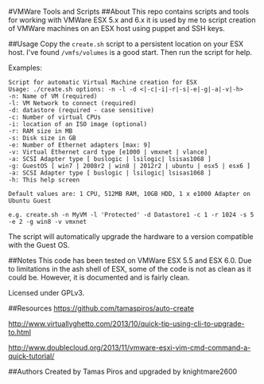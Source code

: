 #VMWare Tools and Scripts
##About
This repo contains scripts and tools for working with VMWare ESX 5.x and 6.x it is used by me to script creation of VMWare machines on an ESX host using puppet and SSH keys.

##Usage
Copy the `create.sh` script to a persistent location on your ESX host. I've found `/vmfs/volumes` is a good start. Then run the script for help.

Examples:

```
Script for automatic Virtual Machine creation for ESX
Usage: ./create.sh options: -n -l -d <|-c|-i|-r|-s|-e|-g|-a|-v|-h>
-n: Name of VM (required)
-l: VM Network to connect (required)
-d: datastore (required - case sensitive)
-c: Number of virtual CPUs
-i: location of an ISO image (optional)
-r: RAM size in MB
-s: Disk size in GB
-e: Number of Ethernet adapters [max: 9]
-v: Virtual Ethernet card type [e1000 | vmxnet | vlance]
-a: SCSI Adapter type [ buslogic | lsilogic| lsisas1068 ]
-g: GuestOS [ win7 | 2008r2 | win8 | 2012r2 | ubuntu | esx5 | esx6 ]
-a: SCSI Adapter type [ buslogic | lsilogic| lsisas1068 ]
-h: This help screen

Default values are: 1 CPU, 512MB RAM, 10GB HDD, 1 x e1000 Adapter on Ubuntu Guest

e.g. create.sh -n MyVM -l 'Protected' -d Datastore1 -c 1 -r 1024 -s 5 -e 2 -g win8 -v vmxnet
```

The script will automatically upgrade the hardware to a version compatible with the Guest OS.

##Notes
This code has been tested on VMWare ESX 5.5 and ESX 6.0. Due to limitations in the ash shell of ESX, some of the code is not as clean as it could be. However, it is documented and is fairly clean.

Licensed under GPLv3.

##Resources
https://github.com/tamaspiros/auto-create

http://www.virtuallyghetto.com/2013/10/quick-tip-using-cli-to-upgrade-to.html

http://www.doublecloud.org/2013/11/vmware-esxi-vim-cmd-command-a-quick-tutorial/

##Authors
Created by Tamas Piros and upgraded by knightmare2600
